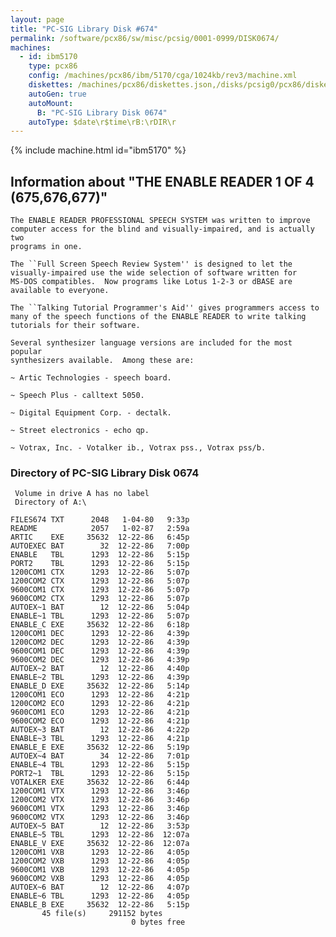 ```yaml
---
layout: page
title: "PC-SIG Library Disk #674"
permalink: /software/pcx86/sw/misc/pcsig/0001-0999/DISK0674/
machines:
  - id: ibm5170
    type: pcx86
    config: /machines/pcx86/ibm/5170/cga/1024kb/rev3/machine.xml
    diskettes: /machines/pcx86/diskettes.json,/disks/pcsig0/pcx86/diskettes.json
    autoGen: true
    autoMount:
      B: "PC-SIG Library Disk 0674"
    autoType: $date\r$time\rB:\rDIR\r
---
```


{% include machine.html id="ibm5170" %}

## Information about "THE ENABLE READER 1 OF 4 (675,676,677)"

    The ENABLE READER PROFESSIONAL SPEECH SYSTEM was written to improve
    computer access for the blind and visually-impaired, and is actually two
    programs in one.
    
    The ``Full Screen Speech Review System'' is designed to let the
    visually-impaired use the wide selection of software written for
    MS-DOS compatibles.  Now programs like Lotus 1-2-3 or dBASE are
    available to everyone.
    
    The ``Talking Tutorial Programmer's Aid'' gives programmers access to
    many of the speech functions of the ENABLE READER to write talking
    tutorials for their software.
    
    Several synthesizer language versions are included for the most popular
    synthesizers available.  Among these are:
    
    ~ Artic Technologies - speech board.
    
    ~ Speech Plus - calltext 5050.
    
    ~ Digital Equipment Corp. - dectalk.
    
    ~ Street electronics - echo qp.
    
    ~ Votrax, Inc. - Votalker ib., Votrax pss., Votrax pss/b.

### Directory of PC-SIG Library Disk 0674

     Volume in drive A has no label
     Directory of A:\

    FILES674 TXT      2048   1-04-80   9:33p
    README            2057   1-02-87   2:59a
    ARTIC    EXE     35632  12-22-86   6:45p
    AUTOEXEC BAT        32  12-22-86   7:00p
    ENABLE   TBL      1293  12-22-86   5:15p
    PORT2    TBL      1293  12-22-86   5:15p
    1200COM1 CTX      1293  12-22-86   5:07p
    1200COM2 CTX      1293  12-22-86   5:07p
    9600COM1 CTX      1293  12-22-86   5:07p
    9600COM2 CTX      1293  12-22-86   5:07p
    AUTOEX~1 BAT        12  12-22-86   5:04p
    ENABLE~1 TBL      1293  12-22-86   5:07p
    ENABLE_C EXE     35632  12-22-86   6:18p
    1200COM1 DEC      1293  12-22-86   4:39p
    1200COM2 DEC      1293  12-22-86   4:39p
    9600COM1 DEC      1293  12-22-86   4:39p
    9600COM2 DEC      1293  12-22-86   4:39p
    AUTOEX~2 BAT        12  12-22-86   4:40p
    ENABLE~2 TBL      1293  12-22-86   4:39p
    ENABLE_D EXE     35632  12-22-86   5:14p
    1200COM1 ECO      1293  12-22-86   4:21p
    1200COM2 ECO      1293  12-22-86   4:21p
    9600COM1 ECO      1293  12-22-86   4:21p
    9600COM2 ECO      1293  12-22-86   4:21p
    AUTOEX~3 BAT        12  12-22-86   4:22p
    ENABLE~3 TBL      1293  12-22-86   4:21p
    ENABLE_E EXE     35632  12-22-86   5:19p
    AUTOEX~4 BAT        34  12-22-86   7:01p
    ENABLE~4 TBL      1293  12-22-86   5:15p
    PORT2~1  TBL      1293  12-22-86   5:15p
    VOTALKER EXE     35632  12-22-86   6:44p
    1200COM1 VTX      1293  12-22-86   3:46p
    1200COM2 VTX      1293  12-22-86   3:46p
    9600COM1 VTX      1293  12-22-86   3:46p
    9600COM2 VTX      1293  12-22-86   3:46p
    AUTOEX~5 BAT        12  12-22-86   3:53p
    ENABLE~5 TBL      1293  12-22-86  12:07a
    ENABLE_V EXE     35632  12-22-86  12:07a
    1200COM1 VXB      1293  12-22-86   4:05p
    1200COM2 VXB      1293  12-22-86   4:05p
    9600COM1 VXB      1293  12-22-86   4:05p
    9600COM2 VXB      1293  12-22-86   4:05p
    AUTOEX~6 BAT        12  12-22-86   4:07p
    ENABLE~6 TBL      1293  12-22-86   4:05p
    ENABLE_B EXE     35632  12-22-86   5:15p
           45 file(s)     291152 bytes
                               0 bytes free
